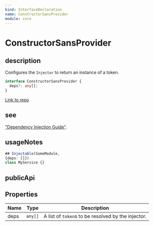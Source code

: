 ```yaml
---
kind: InterfaceDeclaration
name: ConstructorSansProvider
module: core
---
```


# ConstructorSansProvider

## description

Configures the `Injector` to return an instance of a token.

```ts
interface ConstructorSansProvider {
  deps?: any[];
}
```

[Link to repo](https://github.com/timdeschryver/angular/blob/master/packages/core/src/di/interface/provider.ts#L118-L123)

## see

["Dependency Injection Guide"](guide/dependency-injection).

## usageNotes

```ts
## Injectable(SomeModule,
{deps: []})
class MyService {}
```

## publicApi

## Properties

| Name | Type    | Description                                        |
| ---- | ------- | -------------------------------------------------- |
| deps | `any[]` | A list of `token`s to be resolved by the injector. |
